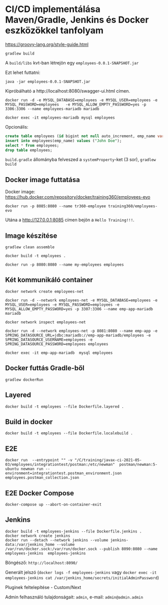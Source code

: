# CI/CD implementálása Maven/Gradle, Jenkins és Docker eszközökkel tanfolyam

https://groovy-lang.org/style-guide.html

```shell
gradlew build
```

A `build/libs` kvt-ban létrejön egy `employees-0.0.1-SNAPSHOT.jar`

Ezt lehet futtatni:

```shell
java -jar employees-0.0.1-SNAPSHOT.jar
```

Kipróbálható a http://localhost:8080/swagger-ui.html címen.

```shell
docker run -d -e MYSQL_DATABASE=employees -e MYSQL_USER=employees -e MYSQL_PASSWORD=employees   -e MYSQL_ALLOW_EMPTY_PASSWORD=yes -p 3306:3306 --name employees-mariadb mariadb
```

```shell
docker exec -it employees-mariadb mysql employees
```

Opcionális:

```sql
create table employees (id bigint not null auto_increment, emp_name varchar(255), primary key (id));
insert into employees(emp_name) values ("John Doe");
select * from employees;
drop table employees;
```

`build.gradle` állományba felveszed a `systemProperty`-ket (3 sor), `gradlew build`

## Docker image futtatása

Docker image: https://hub.docker.com/repository/docker/training360/employees-evo

```shell
docker run -p 8085:8080 --name tr360-employee training360/employees-evo
```

Utána a http://127.0.0.1:8085 címen bejön a `Hello Training!!!`.

## Image készítése

```shell
gradlew clean assemble

docker build -t employees .

docker run -p 8080:8080 --name my-employees employees
```

## Két kommunikáló container

```shell
docker network create employees-net

docker run -d --network employees-net -e MYSQL_DATABASE=employees -e MYSQL_USER=employees -e MYSQL_PASSWORD=employees -e MYSQL_ALLOW_EMPTY_PASSWORD=yes -p 3307:3306 --name emp-app-mariadb mariadb

docker network inspect employees-net

docker run -d --network employees-net -p 8081:8080 --name emp-app -e SPRING_DATASOURCE_URL=jdbc:mariadb://emp-app-mariadb/employees -e SPRING_DATASOURCE_USERNAME=employees -e SPRING_DATASOURCE_PASSWORD=employees employees

docker exec -it emp-app-mariadb  mysql employees
```

## Docker futtás Gradle-ből

```shell
gradlew dockerRun
```

## Layered

```shell
docker build -t employees --file Dockerfile.layered .
```

## Build in docker

```shell
docker build -t employees --file Dockerfile.localebuild .
```

## E2E

```shell
docker run  --entrypoint "" -v "/C/training/javax-ci-2021-05-03/employees/integrationtest/postman:/etc/newman"  postman/newman:5-ubuntu newman run --environment=integrationtest.postman_environment.json employees.postman_collection.json
```

## E2E Docker Compose

```shell
docker-compose up --abort-on-container-exit
```

## Jenkins

```shell
docker build -t employees-jenkins --file Dockerfile.jenkins .
docker network create jenkins
docker run --detach --network jenkins --volume jenkins-data:/var/jenkins_home --volume /var/run/docker.sock:/var/run/docker.sock --publish 8090:8080 --name employees-jenkins  employees-jenkins
```

Böngésző: `http://localhost:8090/`

Generált jelszó (`docker logs -f employees-jenkins` vagy `docker exec -it employees-jenkins cat /var/jenkins_home/secrets/initialAdminPassword`)

Pluginek feltelepítése - Custom/Next

Admin felhasználó tulajdonságait: `admin`, e-mail: `admin@admin.admin`